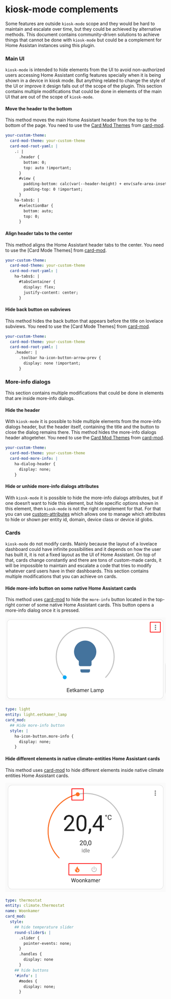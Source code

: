 # kiosk-mode complements

Some features are outside `kiosk-mode` scope and they would be hard to maintain and escalate over time, but they could be achieved by alternative methods. This document contains community-driven solutions to achieve things that cannot be done with `kiosk-mode` but could be a complement for Home Assistan instances using this plugin.

### Main UI

`kiosk-mode` is intended to hide elements from the UI to avoid non-authorized users accessing Home Assistant config features specially when it is being shown in a device in kiosk mode. But anything related to change the style of the UI or improve it design falls out of the scope of the plugin. This section contains multiple modifications that could be done in elements of the main UI that are out of the scope of `kiosk-mode`.

#### Move the header to the bottom

This method moves the main Home Assistant header from the top to the bottom of the page. You need to use the [Card Mod Themes] from [card-mod].

```yaml
your-custom-theme:
  card-mod-theme: your-custom-theme
  card-mod-root-yaml: |
    .: | 
      .header {
        bottom: 0;
        top: auto !important;
      }
      #view {
        padding-bottom: calc(var(--header-height) + env(safe-area-inset-top)) !important;
        padding-top: 0 !important;
      }
    ha-tabs$: |
      #selectionBar {
        bottom: auto;
        top: 0;
      }
```

#### Align header tabs to the center

This method aligns the Home Assistant header tabs to the center. You need to use the [Card Mode Themes] from [card-mod].

```yaml
your-custom-theme:
  card-mod-theme: your-custom-theme
  card-mod-root-yaml: |
    ha-tabs$: |
      #tabsContainer {
        display: flex;
        justify-content: center;
      }
```

#### Hide back button on subviews

This method hides the back button that appears before the title on lovelace subviews. You need to use the [Card Mode Themes] from [card-mod].

```yaml
your-custom-theme:
  card-mod-theme: your-custom-theme
  card-mod-root-yaml: |
    .header: |
      .toolbar ha-icon-button-arrow-prev {
        display: none !important;
      }
```

### More-info dialogs

This section contains multiple modifications that could be done in elements that are inside more-info dialogs.

#### Hide the header

With `kiosk-mode` it is possible to hide multiple elements from the more-info dialogs header, but the header itself, containing the title and the button to close the dialog remains there. This method hides the more-info dialogs header altogeteher. You need to use the [Card Mod Themes] from [card-mod].

```yaml
your-custom-theme:
  card-mod-theme: your-custom-theme
  card-mod-more-info: |
    ha-dialog-header {
      display: none;
    }
```

#### Hide or unhide more-info dialogs attributes

With `kiosk-mode` it is possible to hide the more-info dialogs attributes, but if one doesn‘t want to hide this element, but hide specific options shown in this element, then `kiosk-mode` is not the right complement for that. For that you can use [custom-attributes](https://github.com/Mariusthvdb/custom-attributes) which allows one to manage which attributes to hide or shown per entity id, domain, device class or device id globs.

### Cards

`kiosk-mode` do not modify cards. Mainly because the layout of a lovelace dashboard could have infinite possibilities and it depends on how the user has built it, it is not a fixed layout as the UI of Home Assistant. On top of that, cards change constantly and there are tons of custom-made cards, it will be impossible to maintain and escalate a code that tries to modify whatever card users have in their dashboards. This section contains multiple modifications that you can achieve on cards.


#### Hide more-info button on some native Home Assistant cards

This method uses [card-mod] to hide the `more-info` button located in the top-right corner of some native Home Assistant cards. This button opens a more-info dialog once it is pressed.

![more-info button](images/kiosk-mode-complements/cards/more-info-button.png)

```yaml
type: light
entity: light.eetkamer_lamp
card_mod:
  ## Hide more-info button
  style: |
    ha-icon-button.more-info {
      display: none;
    }
```

#### Hide different elements in native climate-entities Home Assistant cards

This method uses [card-mod] to hide different elements inside native climate entities Home Assistant cards.

![climate entities elements](images/kiosk-mode-complements/cards/climate-entities-card-elements.png)

```yaml
type: thermostat
entity: climate.thermostat
name: Woonkamer
card_mod:
  style:
    ## hide temperature slider
    round-slider$: |
      .slider {
        pointer-events: none;
      }
      .handles {
        display: none
      }
    ## hide buttons
    '#info': |
      #modes {
        display: none;
      }
```

[card-mod]: https://github.com/thomasloven/lovelace-card-mod
[Card Mod Themes]: https://github.com/thomasloven/lovelace-card-mod/wiki/Card-mod-Themes